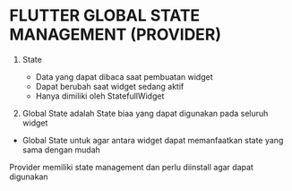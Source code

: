 # FLUTTER GLOBAL STATE MANAGEMENT (PROVIDER)

1. State
    - Data yang dapat dibaca saat pembuatan widget
    - Dapat berubah saat widget sedang aktif
    - Hanya dimiliki oleh StatefullWidget

2. Global State adalah State biaa yang dapat digunakan pada seluruh widget
- Global State untuk agar antara widget dapat memanfaatkan state yang sama dengan mudah

Provider memiliki state management dan perlu diinstall agar dapat digunakan

